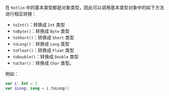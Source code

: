在 `Kotlin` 中的基本类型都是对象类型，因此可以调用基本类型对象中的如下方法进行相互转换：

+ `toInt()`：转换成 `Int` 类型
+ `toByte()`：转换成 `Byte` 类型
+ `toShort()`：转换成 `Short` 类型
+ `toLong()`：转换成 `Long` 类型
+ `toFloat()`：转换成 `Float` 类型
+ `toDouble()`：转换成 `Double` 类型
+ `toChar()`：转换成 `Char` 类型。

例如：

```kotlin
var i: Int = 3
var iLong: Long = i.toLong()
```

